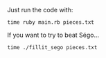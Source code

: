Just run the code with:

```
time ruby main.rb pieces.txt
```

If you want to try to beat Ségo...

```
time ./fillit_sego pieces.txt
```
